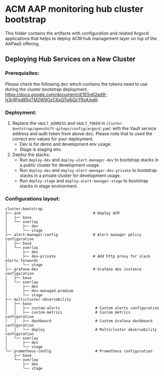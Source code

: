 # ACM AAP monitoring hub cluster bootstrap

This folder contains the artifacts with configuration and related Argocd applications that helps to deploy ACM hub management layer on top of the AAPaaS offering.

## Deploying Hub Services on a New Cluster


### Prerequisites:
Please check the following doc which contains the tokens need to use during the cluster bootstrap deployment.
https://docs.google.com/document/d/1E5n62ed9-ls3rIIPqd8SoTM2W9OzC6xQTq6jQc11fsA/edit


### Deployment:
1. Replace the `VAULT_ADDRESS` and `VAULT_TOKEN` in `cluster-bootstrap/openshift-gitops/config/argocd.yaml` with the Vault service address and auth token from above doc.
   Please note that to used the correct env values for your deployment. 
   * Dev is for demo and development env usage. 
   * Stage is staging env.
2. Deploy the stacks:
   * Run `deploy-dev` and `deploy-alert-manager-dev` to bootstrap stacks in a public cluster for development usage.
   * Run `deploy-dev` and `deploy-alert-manager-dev-private` to bootstrap stacks in a private cluster for development usage.
   * Run `deploy-stage` and `deploy-alert-manager-stage` to bootstrap stacks in stage environment.


### Configurations layout:
    cluster-bootstrap
    ├── acm                                 # Deploy ACM
    │   ├── base
    │   └── overlay
    │       ├── dev                            
    │       └── stage                     
    ├── alert-manager-config                # Alert manager policy configuration
    │   ├── base
    │   └── overlay
    │       ├── dev                            
    │       ├── dev-private                 # Add http proxy for slack alerts forwards
    │       └── stage
    ├── grafana-dev                         # Grafana dev instance configuration
    │   ├── base   
    │   └── overlay
    │       ├── dev  
    │       ├── dev-managed-premium 
    │       └── stage                             
    ├── multicluster-observability
    │   ├── base
    │   │   ├── custom-alerts                # Custom alerts configuration
    │   │   ├── custom-metrics               # Custom metrics configuration
    │   │   ├── dashboard                    # Custom Grafana dashboard configuration
    │   │   └── deploy                       # Multicluster observability configuration
    │   └── overlay  
    │       ├── dev
    │       └── stage  
    └── prometheus-config                    # Prometheus configuration
        ├── base                             
        └── overlay  
            ├── dev
            └── stage
